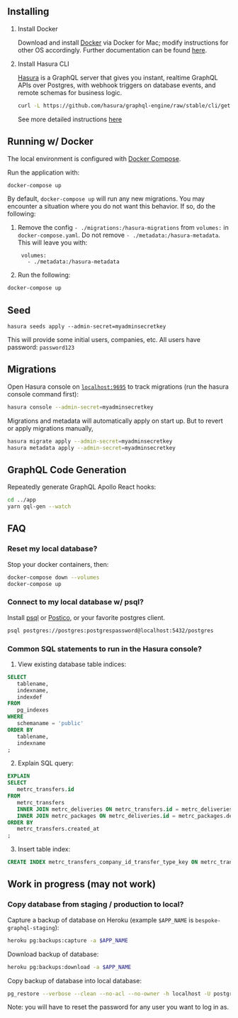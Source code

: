 ## Installing

1. Install Docker

   Download and install [Docker](https://docs.docker.com/docker-for-mac/install/) via Docker for Mac; modify instructions for other OS accordingly. Further documentation can be found [here](https://docs.docker.com/engine/docker-overview/).

2. Install Hasura CLI

   [Hasura](https://hasura.io/) is a GraphQL server that gives you instant, realtime GraphQL APIs over Postgres, with webhook triggers on database events, and remote schemas for business logic.

   ```bash
   curl -L https://github.com/hasura/graphql-engine/raw/stable/cli/get.sh | bash
   ```

   See more detailed instructions [here](https://hasura.io/docs/1.0/graphql/manual/hasura-cli/install-hasura-cli.html)

## Running w/ Docker

The local environment is configured with [Docker Compose](https://docs.docker.com/compose/).

Run the application with:

```bash
docker-compose up
```

By default, `docker-compose up` will run any new migrations. You may encounter a situation where you do not want this behavior. If so, do the following:

1. Remove the config `- ./migrations:/hasura-migrations` from `volumes:` in `docker-compose.yaml`. Do not remove `- ./metadata:/hasura-metadata`. This will leave you with:

   ```
    volumes:
      - ./metadata:/hasura-metadata
   ```

2. Run the following:

```bash
docker-compose up
```

## Seed

```
hasura seeds apply --admin-secret=myadminsecretkey
```

This will provide some initial users, companies, etc. All users have password: `password123`

## Migrations

Open Hasura console on [`localhost:9695`](http://localhost:9695/) to track migrations (run the hasura console command first):

```bash
hasura console --admin-secret=myadminsecretkey
```

Migrations and metadata will automatically apply on start up. But to revert or apply migrations manually,

```bash
hasura migrate apply --admin-secret=myadminsecretkey
hasura metadata apply --admin-secret=myadminsecretkey
```

## GraphQL Code Generation

Repeatedly generate GraphQL Apollo React hooks:

```bash
cd ../app
yarn gql-gen --watch
```

## FAQ

### Reset my local database?

Stop your docker containers, then:

```bash
docker-compose down --volumes
docker-compose up
```

### Connect to my local database w/ psql?

Install [psql](https://www.postgresql.org/docs/9.3/app-psql.html) or [Postico](https://eggerapps.at/postico/), or your favorite postgres client.

```bash
psql postgres://postgres:postgrespassword@localhost:5432/postgres
```

### Common SQL statements to run in the Hasura console?

1. View existing database table indices:
```sql
SELECT
   tablename,
   indexname,
   indexdef
FROM
   pg_indexes
WHERE
   schemaname = 'public'
ORDER BY
   tablename,
   indexname
;
```

2. Explain SQL query:
```sql
EXPLAIN
SELECT
   metrc_transfers.id
FROM
   metrc_transfers
   INNER JOIN metrc_deliveries ON metrc_transfers.id = metrc_deliveries.transfer_row_id
   INNER JOIN metrc_packages ON metrc_deliveries.id = metrc_packages.delivery_row_id
ORDER BY
   metrc_transfers.created_at
;
```

3. Insert table index:
```sql
CREATE INDEX metrc_transfers_company_id_transfer_type_key ON metrc_transfers (company_id, transfer_type);
```

## Work in progress (may not work)

### Copy database from staging / production to local?

Capture a backup of database on Heroku (example `$APP_NAME` is `bespoke-graphql-staging`):

```bash
heroku pg:backups:capture -a $APP_NAME
```

Download backup of database:

```bash
heroku pg:backups:download -a $APP_NAME
```

Copy backup of database into local database:

```bash
pg_restore --verbose --clean --no-acl --no-owner -h localhost -U postgres -d postgres latest.dump
```

Note: you will have to reset the password for any user you want to log in as.
